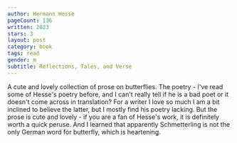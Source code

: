 ```yaml
---
author: Hermann Hesse
pageCount: 136
written: 2023
stars: 3
layout: post
category: book
tags: read
gender: m
subtitle: Reflections, Tales, and Verse
---
```


A cute and lovely collection of prose on butterflies. The poetry - I've read some of Hesse's poetry before, and I can't really tell if he is a bad poet or it doesn't come across in translation? For a writer I love so much I am a bit inclined to believe the latter, but I mostly find his poetry lacking. But the prose is cute and lovely - if you are a fan of Hesse's work, it is definitely worth a quick peruse. And I learned that apparently Schmetterling is not the only German word for butterfly, which is heartening.
